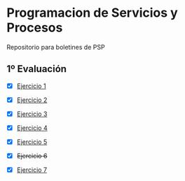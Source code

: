 # Programacion de Servicios y Procesos
Repositorio para boletines de PSP

## 1º Evaluación
- [x] [Ejercicio 1](https://github.com/ppereiramoure/PSP/tree/main/src/ejercicio%201)
- [x] [Ejercicio 2](https://github.com/ppereiramoure/PSP/tree/main/src/ejercicio%202)
- [x] [Ejercicio 3](https://github.com/ppereiramoure/PSP/tree/main/src/ejercicio%203)
- [x] [Ejercicio 4](https://github.com/ppereiramoure/PSP/tree/main/src/ejercicio%204)
- [x] [Ejercicio 5](https://github.com/ppereiramoure/PSP/tree/main/src/ejercicio%205)
- [x] ~~Ejercicio 6~~
- [x] [Ejercicio 7](https://github.com/ppereiramoure/PSP/tree/main/src/ejercicio%207)


